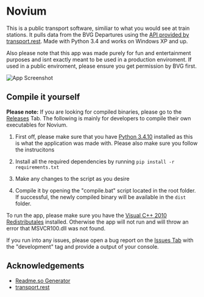 # Novium

This is a public transport software, similiar to what you would see at train stations. It pulls data from the BVG Departures using the [API provided by transport.rest](https://v6.bvg.transport.rest/). Made with Python 3.4 and works on Windows XP and up.

Also please note that this app was made purely for fun and entertainment purposes and isnt exactly meant to be used in a production enviroment. If used in  a public enviroment, please ensure you get permission by BVG first.

![App Screenshot](https://raw.githubusercontent.com/HauberRBLX/Novium/refs/heads/main/novium-screenshot.png)

## Compile it yourself

**Please note:** If you are looking for compiled binaries, please go to the [Releases](https://github.com/HauberRBLX/Novium/releases) Tab. The following is mainly for developers to compile their own executables for Novium.

1. First off, please make sure that you have [Python 3.4.10](https://matejhorvat.si/en/windows/python/index.htm) installed as this is what the application was made with. Please also make sure you follow the instrucitons

2. Install all the required dependencies by running ``pip install -r requirements.txt``

3. Make any changes to the script as you desire

4. Compile it by opening the "compile.bat" script located in the root folder. If successful, the newly compiled binary will be available in the ```dist``` folder.

To run the app, please make sure you have the [Visual C++ 2010 Redistributales](https://download.microsoft.com/download/E/E/0/EE05C9EF-A661-4D9E-BCE2-6961ECDF087F/vcredist_x86.exe) installed. Otherwise the app will not run and will throw an error that  MSVCR100.dll was not found.

If you run into any issues, please open a bug report on the [Issues Tab](https://github.com/HauberRBLX/Novium/issues) with the "development" tag and provide a output of your console.

## Acknowledgements

 - [Readme.so Generator](https://readme.so)
 - [transport.rest](https://transport.rest)

